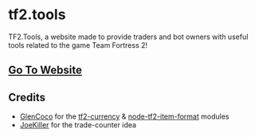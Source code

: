 # tf2.tools
TF2.Tools, a website made to provide traders and bot owners with useful tools related to the game Team Fortress 2!

## [Go To Website](https://tf2.tools/)

## Credits
-  [GlenCoco](https://github.com/danocmx) for the [tf2-currency](https://github.com/Trader-TF/tf2-currency) & [node-tf2-item-format](https://github.com/danocmx/node-tf2-item-format) modules
-  [JoeKiller](https://github.com/joekiller) for the trade-counter idea
